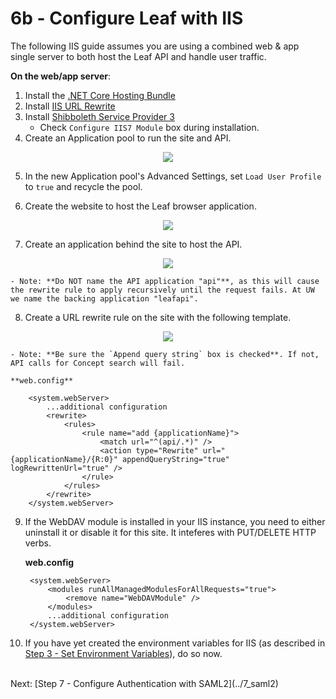 # 6b - Configure Leaf with IIS
The following IIS guide assumes you are using a combined web & app single server to both host the Leaf API and handle user traffic.

**On the web/app server**:

1. Install the [.NET Core Hosting Bundle](https://docs.microsoft.com/en-us/aspnet/core/host-and-deploy/iis/?view=aspnetcore-2.2)
2. Install [IIS URL Rewrite](https://www.iis.net/downloads/microsoft/url-rewrite)
3. Install [Shibboleth Service Provider 3](https://wiki.shibboleth.net/confluence/display/SP3/Install+on+Windows#InstallonWindows-Installation)
    - Check `Configure IIS7 Module` box during installation.
4. Create an Application pool to run the site and API.
<p align="center"><img src="../../images/iis_app_pool.png" /></p>

5. In the new Application pool's Advanced Settings, set `Load User Profile` to `true` and recycle the pool.

6. Create the website to host the Leaf browser application.
<p align="center"><img src="../../images/iis_website.png" /></p>

7. Create an application behind the site to host the API.
<p align="center"><img src="../../images/iis_api.png" /></p>

    - Note: **Do NOT name the API application "api"**, as this will cause the rewrite rule to apply recursively until the request fails. At UW we name the backing application "leafapi".
   
8. Create a URL rewrite rule on the site with the following template.
<p align="center"><img src="../../images/iis_url_rewrite.png" /></p>

    - Note: **Be sure the `Append query string` box is checked**. If not, API calls for Concept search will fail.

    **web.config**

        <system.webServer>
            ...additional configuration
            <rewrite>
                <rules>
                    <rule name="add {applicationName}">
                        <match url="^(api/.*)" />
                        <action type="Rewrite" url="{applicationName}/{R:0}" appendQueryString="true" logRewrittenUrl="true" />
                    </rule>
                </rules>
            </rewrite>
        </system.webServer>

9. If the WebDAV module is installed in your IIS instance, you need to either uninstall it or disable it for this site. It inteferes with PUT/DELETE HTTP verbs.

    **web.config**

        <system.webServer>
            <modules runAllManagedModulesForAllRequests="true">
                <remove name="WebDAVModule" />
            </modules>
            ...additional configuration
        </system.webServer>

10. If you have yet created the environment variables for IIS (as described in [Step 3 - Set Environment Variables](../3_env)), do so now.


<br>
Next: [Step 7 - Configure Authentication with SAML2](../7_saml2)